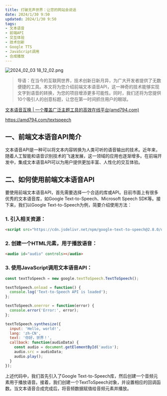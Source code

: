 ```yaml
---
title: 打破无声世界：让您的网站会说话
date: 2024/1/30 9:50
updated: 2024/1/30 9:50
tags:
- 文本语音
- 前端API
- 交互体验
- 技术创新
- Google TTS
- JavaScript调用
- 合成播放
---
```


<img src="https://static.amd794.com/blog/images/2024_02_03 18_12_02.png@blog" title="2024_02_03 18_12_02.png" alt="2024_02_03 18_12_02.png"/>


> 导语：在当今的互联网世界，技术创新日新月异，为广大开发者提供了无数便捷的工具。本文将为您介绍前端文本语音API，这一神奇的技术能够实现文字到语音的转换，为您的项目增添更多可能性。同时，我们还将为您提供10个吸引人的创意标题，让您在第一时间抓住用户的眼球。

[文本语音互换 | 一个覆盖广泛主题工具的高效在线平台(amd794.com)](https://amd794.com/textspeech)

https://amd794.com/textspeech

## 一、前端文本语音API简介

文本语音API是一种可以将文本内容转换为人类可听的语音输出的技术。近年来，随着人工智能和语音识别技术的飞速发展，这一领域的应用也逐渐增多。在前端开发中，集成文本语音API可以为用户提供更加丰富、人性化的交互体验。

## 二、如何使用前端文本语音API

要使用前端文本语音API，首先需要选择一个合适的库或API。目前市面上有很多优秀的文本语音库，如Google Text-to-Speech、Microsoft Speech SDK等。接下来，我们以Google Text-to-Speech为例，简要介绍使用方法：

### 1. 引入相关资源：

```html
<script src="https://cdn.jsdelivr.net/npm/google-text-to-speech@2.8.0/dist/google_text_to-speech.js"></script>
```

### 2. 创建一个HTML元素，用于播放语音：

```html
<audio id="audio" controls></audio>
```

### 3. 使用JavaScript调用文本语音API：

```javascript
const textToSpeech = new google.textToSpeech.TextToSpeech();

textToSpeech.onload = function() {
  console.log('Text-to-Speech API is loaded');
};

textToSpeech.onerror = function(error) {
  console.error('Error:', error);
};

textToSpeech.synthesize({
  input: 'Hello, world!',
  lang: 'zh-CN',
  text: '你好，世界！',
  callback: function(audioData) {
    const audio = document.getElementById('audio');
    audio.src = audioData;
    audio.play();
  }
});
```

上述代码中，我们首先引入了Google Text-to-Speech库，然后创建一个音频元素用于播放语音。接着，我们创建一个TextToSpeech对象，并设置相应的回调函数。当文本语音合成完成后，将音频数据赋值给音频元素并播放。
